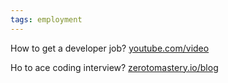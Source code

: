 ```yaml
---
tags: employment
---
```


How to get a developer job?
[youtube.com/video](https://www.youtube.com/watch?v=6nz8GXjxiHg)

Ho to ace coding interview?
[zerotomastery.io/blog](https://zerotomastery.io/blog/how-to-ace-coding-interview/)